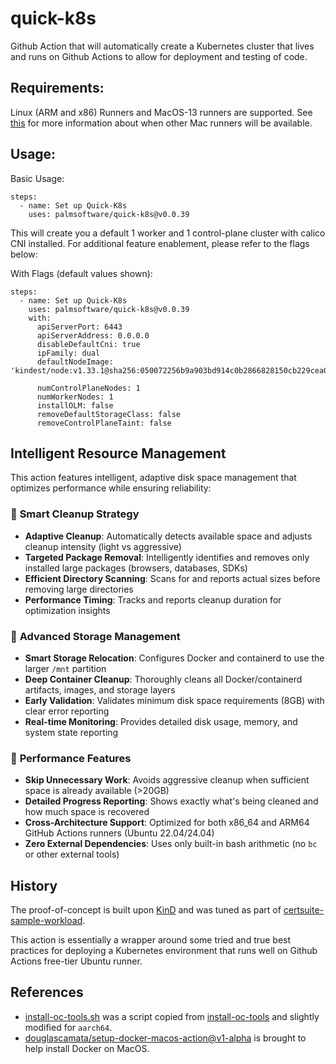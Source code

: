 # quick-k8s
Github Action that will automatically create a Kubernetes cluster that lives and runs on Github Actions to allow for deployment and testing of code.

## Requirements:

Linux (ARM and x86) Runners and MacOS-13 runners are supported.  See [this](https://github.com/marketplace/actions/setup-docker-on-macos#arm64-processors-m1-m2-m3-series-used-on-macos-14-images-are-unsupported) for more information about when other Mac runners will be available.

## Usage:

Basic Usage:
```
steps:
  - name: Set up Quick-K8s
    uses: palmsoftware/quick-k8s@v0.0.39
```

This will create you a default 1 worker and 1 control-plane cluster with calico CNI installed.  For additional feature enablement, please refer to the flags below:

With Flags (default values shown):

```
steps:
  - name: Set up Quick-K8s
    uses: palmsoftware/quick-k8s@v0.0.39
    with:
      apiServerPort: 6443
      apiServerAddress: 0.0.0.0
      disableDefaultCni: true
      ipFamily: dual
      defaultNodeImage: 'kindest/node:v1.33.1@sha256:050072256b9a903bd914c0b2866828150cb229cea0efe5892e2b644d5dd3b34f'

      numControlPlaneNodes: 1
      numWorkerNodes: 1
      installOLM: false
      removeDefaultStorageClass: false
      removeControlPlaneTaint: false
```

## Intelligent Resource Management

This action features intelligent, adaptive disk space management that optimizes performance while ensuring reliability:

### 🧠 **Smart Cleanup Strategy**
- **Adaptive Cleanup**: Automatically detects available space and adjusts cleanup intensity (light vs aggressive)
- **Targeted Package Removal**: Intelligently identifies and removes only installed large packages (browsers, databases, SDKs)
- **Efficient Directory Scanning**: Scans for and reports actual sizes before removing large directories
- **Performance Timing**: Tracks and reports cleanup duration for optimization insights

### 🔧 **Advanced Storage Management**
- **Smart Storage Relocation**: Configures Docker and containerd to use the larger `/mnt` partition
- **Deep Container Cleanup**: Thoroughly cleans all Docker/containerd artifacts, images, and storage layers
- **Early Validation**: Validates minimum disk space requirements (8GB) with clear error reporting
- **Real-time Monitoring**: Provides detailed disk usage, memory, and system state reporting

### 🎯 **Performance Features**
- **Skip Unnecessary Work**: Avoids aggressive cleanup when sufficient space is already available (>20GB)
- **Detailed Progress Reporting**: Shows exactly what's being cleaned and how much space is recovered
- **Cross-Architecture Support**: Optimized for both x86_64 and ARM64 GitHub Actions runners (Ubuntu 22.04/24.04)
- **Zero External Dependencies**: Uses only built-in bash arithmetic (no `bc` or other external tools)

## History

The proof-of-concept is built upon [KinD](https://github.com/kubernetes-sigs/kind) and was tuned as part of [certsuite-sample-workload](https://github.com/redhat-best-practices-for-k8s/certsuite-sample-workload).

This action is essentially a wrapper around some tried and true best practices for deploying a Kubernetes environment that runs well on Github Actions free-tier Ubuntu runner.

## References

- [install-oc-tools.sh](./scripts/install-oc-tools.sh) was a script copied from [install-oc-tools](https://github.com/cptmorgan-rh/install-oc-tools) and slightly modified for `aarch64`.
- [douglascamata/setup-docker-macos-action@v1-alpha](https://github.com/marketplace/actions/setup-docker-on-macos) is brought to help install Docker on MacOS.
